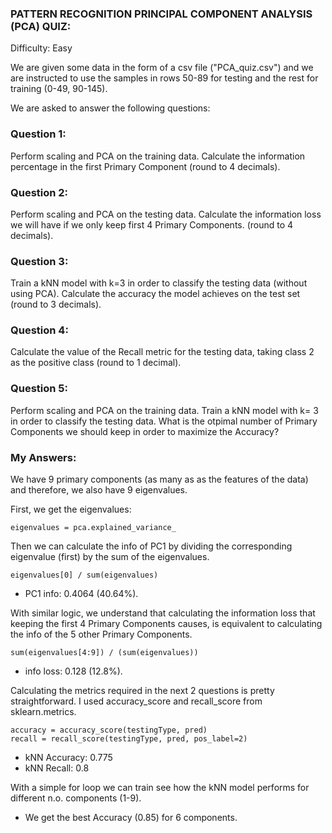### PATTERN RECOGNITION PRINCIPAL COMPONENT ANALYSIS (PCA) QUIZ:
Difficulty: Easy

We are given some data in the form of a csv file ("PCA_quiz.csv") and we are instructed to use the samples in rows 50-89 for testing and the rest for training (0-49, 90-145).

We are asked to answer the following questions:

### Question 1:
 
Perform scaling and PCA on the training data. Calculate the information percentage in the first Primary Component (round to 4 decimals).

### Question 2: 

Perform scaling and PCA on the testing data. Calculate the information loss we will have if we only keep first 4 Primary Components. (round to 4 decimals).

### Question 3:

Train a kNN model with k=3 in order to classify the testing data  (without using PCA). Calculate the accuracy the model achieves on the test set (round to 3 decimals).

### Question 4:

Calculate the value of the Recall metric for the testing data, taking class 2 as the positive class (round to 1 decimal).

### Question 5: 

Perform scaling and PCA on the training data. Train a kNN model with k= 3 in order to classify the testing data. What is the otpimal number of Primary Components we should keep in order to maximize the Accuracy?

### My Answers: 

We have 9 primary components (as many as as the features of the data) and therefore, we also have 9 eigenvalues.

First, we get the eigenvalues: 

    eigenvalues = pca.explained_variance_

Then we can calculate the info of PC1
by dividing the corresponding eigenvalue (first) by the sum of the eigenvalues.

    eigenvalues[0] / sum(eigenvalues)

* PC1 info:  0.4064 (40.64%).

With similar logic, we understand that calculating the information loss that keeping the first 4 Primary Components causes, is equivalent to calculating the info of the 5 other Primary Components.  

    sum(eigenvalues[4:9]) / (sum(eigenvalues))

* info loss:  0.128 (12.8%).

Calculating the metrics required in the next 2 questions is pretty straightforward. I used accuracy_score and recall_score from sklearn.metrics.

    accuracy = accuracy_score(testingType, pred)
    recall = recall_score(testingType, pred, pos_label=2)

* kNN Accuracy:  0.775
* kNN Recall:  0.8

With a simple for loop we can train see how the kNN model performs for different n.o. components (1-9).

* We get the best Accuracy (0.85) for 6 components.